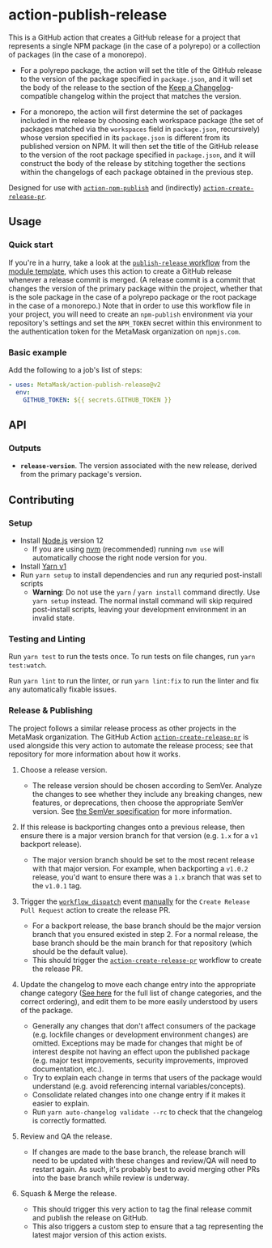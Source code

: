 # action-publish-release

This is a GitHub action that creates a GitHub release for a project that represents a single NPM package (in the case of a polyrepo) or a collection of packages (in the case of a monorepo).

- For a polyrepo package, the action will set the title of the GitHub release to the version of the package specified in `package.json`, and it will set the body of the release to the section of the [Keep a Changelog](https://keepachangelog.com/en/1.0.0/)-compatible changelog within the project that matches the version.

- For a monorepo, the action will first determine the set of packages included in the release by choosing each workspace package (the set of packages matched via the `workspaces` field in `package.json`, recursively) whose version specified in its `package.json` is different from its published version on NPM. It will then set the title of the GitHub release to the version of the root package specified in `package.json`, and it will construct the body of the release by stitching together the sections within the changelogs of each package obtained in the previous step.

Designed for use with [`action-npm-publish`](https://github.com/MetaMask/action-npm-publish) and (indirectly) [`action-create-release-pr`](https://github.com/MetaMask/action-create-release-pr).

## Usage

### Quick start

If you're in a hurry, take a look at the [`publish-release` workflow](https://github.com/MetaMask/metamask-module-template/blob/main/.github/workflows/publish-release.yml) from the [module template](https://github.com/MetaMask/metamask-module-template), which uses this action to create a GitHub release whenever a release commit is merged. (A release commit is a commit that changes the version of the primary package within the project, whether that is the sole package in the case of a polyrepo package or the root package in the case of a monorepo.) Note that in order to use this workflow file in your project, you will need to create an `npm-publish` environment via your repository's settings and set the `NPM_TOKEN` secret within this environment to the authentication token for the MetaMask organization on `npmjs.com`.

### Basic example

Add the following to a job's list of steps:

```yaml
- uses: MetaMask/action-publish-release@v2
  env:
    GITHUB_TOKEN: ${{ secrets.GITHUB_TOKEN }}
```

## API

### Outputs

- **`release-version`**. The version associated with the new release, derived from the primary package's version.

## Contributing

### Setup

- Install [Node.js](https://nodejs.org) version 12
  - If you are using [nvm](https://github.com/creationix/nvm#installation) (recommended) running `nvm use` will automatically choose the right node version for you.
- Install [Yarn v1](https://yarnpkg.com/en/docs/install)
- Run `yarn setup` to install dependencies and run any requried post-install scripts
  - **Warning**: Do not use the `yarn` / `yarn install` command directly. Use `yarn setup` instead. The normal install command will skip required post-install scripts, leaving your development environment in an invalid state.

### Testing and Linting

Run `yarn test` to run the tests once. To run tests on file changes, run `yarn test:watch`.

Run `yarn lint` to run the linter, or run `yarn lint:fix` to run the linter and fix any automatically fixable issues.

### Release & Publishing

The project follows a similar release process as other projects in the MetaMask organization. The GitHub Action [`action-create-release-pr`](https://github.com/MetaMask/action-create-release-pr) is used alongside this very action to automate the release process; see that repository for more information about how it works.

1. Choose a release version.

   - The release version should be chosen according to SemVer. Analyze the changes to see whether they include any breaking changes, new features, or deprecations, then choose the appropriate SemVer version. See [the SemVer specification](https://semver.org/) for more information.

2. If this release is backporting changes onto a previous release, then ensure there is a major version branch for that version (e.g. `1.x` for a `v1` backport release).

   - The major version branch should be set to the most recent release with that major version. For example, when backporting a `v1.0.2` release, you'd want to ensure there was a `1.x` branch that was set to the `v1.0.1` tag.

3. Trigger the [`workflow_dispatch`](https://docs.github.com/en/actions/reference/events-that-trigger-workflows#workflow_dispatch) event [manually](https://docs.github.com/en/actions/managing-workflow-runs/manually-running-a-workflow) for the `Create Release Pull Request` action to create the release PR.

   - For a backport release, the base branch should be the major version branch that you ensured existed in step 2. For a normal release, the base branch should be the main branch for that repository (which should be the default value).
   - This should trigger the [`action-create-release-pr`](https://github.com/MetaMask/action-create-release-pr) workflow to create the release PR.

4. Update the changelog to move each change entry into the appropriate change category ([See here](https://keepachangelog.com/en/1.0.0/#types) for the full list of change categories, and the correct ordering), and edit them to be more easily understood by users of the package.

   - Generally any changes that don't affect consumers of the package (e.g. lockfile changes or development environment changes) are omitted. Exceptions may be made for changes that might be of interest despite not having an effect upon the published package (e.g. major test improvements, security improvements, improved documentation, etc.).
   - Try to explain each change in terms that users of the package would understand (e.g. avoid referencing internal variables/concepts).
   - Consolidate related changes into one change entry if it makes it easier to explain.
   - Run `yarn auto-changelog validate --rc` to check that the changelog is correctly formatted.

5. Review and QA the release.

   - If changes are made to the base branch, the release branch will need to be updated with these changes and review/QA will need to restart again. As such, it's probably best to avoid merging other PRs into the base branch while review is underway.

6. Squash & Merge the release.

   - This should trigger this very action to tag the final release commit and publish the release on GitHub.
   - This also triggers a custom step to ensure that a tag representing the latest major version of this action exists.
